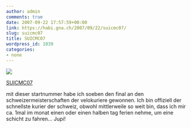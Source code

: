 ```yaml
---
author: admin
comments: true
date: 2007-09-22 17:57:59+00:00
link: https://habi.gna.ch/2007/09/22/suicmc07/
slug: suicmc07
title: SUICMC07
wordpress_id: 1039
categories:
- none
---
```



 [![](https://static.flickr.com/1413/1424471942_24549c0b2f_m.jpg)](https://www.flickr.com/photos/habi/1424471942/)
   

 
  [SUICMC07](https://www.flickr.com/photos/habi/1424471942/)
    

 



mit dieser startnummer habe ich soeben den final an den schweizermeisterschaften der velokuriere gewonnen. Ich bin offiziell der schnellste kurier der schweiz, obwohl mittlerweile so weit bin, dass ich mir ca. 1mal im monat einen oder einen halben tag ferien nehme, um eine schicht zu fahren... Jupi!
  


